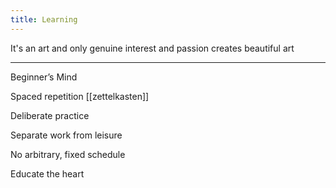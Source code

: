 ```yaml
---
title: Learning
---
```



It's an art and only genuine interest and passion creates beautiful art

---

Beginner’s Mind

Spaced repetition [[zettelkasten]]

Deliberate practice

Separate work from leisure

No arbitrary, fixed schedule

Educate the heart 

